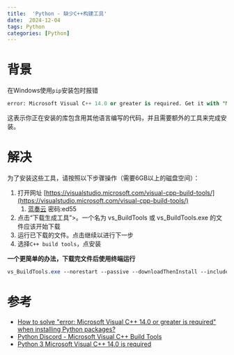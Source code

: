 ```yaml
---
title:  'Python - 缺少C++构建工具'
date:  2024-12-04
tags: Python
categories: [Python]
---
```



# 背景
在Windows使用`pip`安装包时报错

```sql
error: Microsoft Visual C++ 14.0 or greater is required. Get it with "Microsoft C++ Build Tools": https://visualstudio.microsoft.com/visual-cpp-build-tools/
```

这表示你正在安装的库包含用其他语言编写的代码，并且需要额外的工具来完成安装。



# 解决
为了安装这些工具，请按照以下步骤操作（需要6GB以上的磁盘空间）：

1. 打开网址 [https://visualstudio.microsoft.com/visual-cpp-build-tools/](https://visualstudio.microsoft.com/visual-cpp-build-tools/)
    1. [蓝奏云](https://wwsv.lanzoul.com/iwihb2h69hna)  密码:ed55
2. 点击“下载生成工具”>。一个名为 vs_BuildTools 或 vs_BuildTools.exe 的文件应该开始下载
3. 运行已下载的文件。点击继续以进行下一步
4. 选择`C++ build tools`，点安装



**一个更简单的办法，下载完文件后使用终端运行**

```css
vs_BuildTools.exe --norestart --passive --downloadThenInstall --includeRecommended --add Microsoft.VisualStudio.Workload.NativeDesktop --add Microsoft.VisualStudio.Workload.VCTools --add Microsoft.VisualStudio.Workload.MSBuildTools
```

# 参考
+ [How to solve "error: Microsoft Visual C++ 14.0 or greater is required" when installing Python packages?](https://stackoverflow.com/questions/64261546/how-to-solve-error-microsoft-visual-c-14-0-or-greater-is-required-when-inst)
+ [Python Discord - Microsoft Visual C++ Build Tools](https://www.pythondiscord.com/pages/tags/microsoft-build-tools/)
+ [Python 3 Microsoft Visual C++ 14.0 is required](https://www.scivision.dev/python-windows-visual-c-14-required)

